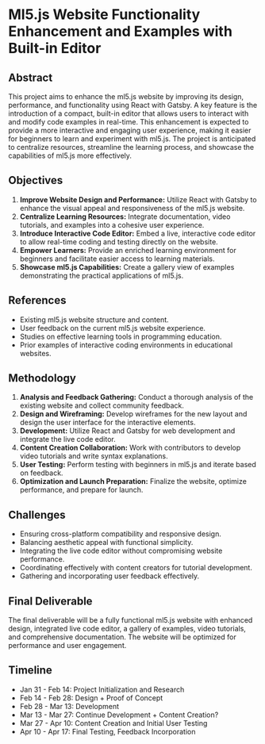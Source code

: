 # Ml5.js Website Functionality Enhancement and Examples with Built-in Editor

## Abstract

This project aims to enhance the ml5.js website by improving its design, performance, and functionality using React with Gatsby. A key feature is the introduction of a compact, built-in editor that allows users to interact with and modify code examples in real-time. This enhancement is expected to provide a more interactive and engaging user experience, making it easier for beginners to learn and experiment with ml5.js. The project is anticipated to centralize resources, streamline the learning process, and showcase the capabilities of ml5.js more effectively.

## Objectives

1. **Improve Website Design and Performance:** Utilize React with Gatsby to enhance the visual appeal and responsiveness of the ml5.js website.
2. **Centralize Learning Resources:** Integrate documentation, video tutorials, and examples into a cohesive user experience.
3. **Introduce Interactive Code Editor:** Embed a live, interactive code editor to allow real-time coding and testing directly on the website.
4. **Empower Learners:** Provide an enriched learning environment for beginners and facilitate easier access to learning materials.
5. **Showcase ml5.js Capabilities:** Create a gallery view of examples demonstrating the practical applications of ml5.js.

## References

- Existing ml5.js website structure and content.
- User feedback on the current ml5.js website experience.
- Studies on effective learning tools in programming education.
- Prior examples of interactive coding environments in educational websites.

## Methodology

1. **Analysis and Feedback Gathering:** Conduct a thorough analysis of the existing website and collect community feedback.
2. **Design and Wireframing:** Develop wireframes for the new layout and design the user interface for the interactive elements.
3. **Development:** Utilize React and Gatsby for web development and integrate the live code editor.
4. **Content Creation Collaboration:** Work with contributors to develop video tutorials and write syntax explanations.
5. **User Testing:** Perform testing with beginners in ml5.js and iterate based on feedback.
6. **Optimization and Launch Preparation:** Finalize the website, optimize performance, and prepare for launch.

## Challenges

- Ensuring cross-platform compatibility and responsive design.
- Balancing aesthetic appeal with functional simplicity.
- Integrating the live code editor without compromising website performance.
- Coordinating effectively with content creators for tutorial development.
- Gathering and incorporating user feedback effectively.

## Final Deliverable

The final deliverable will be a fully functional ml5.js website with enhanced design, integrated live code editor, a gallery of examples, video tutorials, and comprehensive documentation. The website will be optimized for performance and user engagement.

## Timeline

- Jan 31 - Feb 14: Project Initialization and Research
- Feb 14 - Feb 28: Design + Proof of Concept
- Feb 28 - Mar 13: Development
- Mar 13 - Mar 27: Continue Development + Content Creation?
- Mar 27 - Apr 10: Content Creation and Initial User Testing
- Apr 10 - Apr 17: Final Testing, Feedback Incorporation
